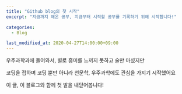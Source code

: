 ```yaml
---
title: "Github blog의 첫 시작"
excerpt: "지금까지 해온 공부, 지금부터 시작할 공부를 기록하기 위해 시작합니다!"

categories:
  - Blog

last_modified_at: 2020-04-27T14:00:00+09:00
---
```


우주과학과에 들어와서, 별로 흥미를 느끼지 못하고 술만 마셨지만

코딩을 접하며 코딩 뿐만 아니라 천문학, 우주과학에도 관심을 가지기 시작했어요

이 글, 이 블로그와 함께 첫 발을 내딛어봅니다!

